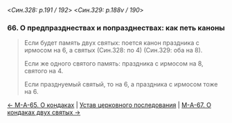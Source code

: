
<*Син.328: p.191 / 192*>
<*Син.329: p.188v / 190*>

### 66. О предпразднествах и попразднествах: как петь каноны

> Если будет память двух святых: поется канон праздника с ирмосом на 6, 
> а святых (Син.328: по 4) (Син.329: оба на 8).
> 
> Если же одного святого память: праздника с ирмосом на 8, святого на 4. 
> 
> Если празднуемый святый, то на 6, а праздника с ирмосом тоже на 6.

[← М-A-65. О кондаках](m_a_065)
| [Устав церковного последования](README.md)
| [М-A-67. О кондаках двух святых →](m_a_067.md)
